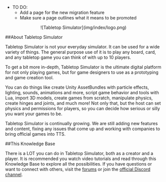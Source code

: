 * TO DO:
    * Add a page for the new migration feature
    * Make sure a page outlines what it means to be promoted

<center>![Tabletop Simulator](img/index/logo.png)</center>

##About Tabletop Simulator

Tabletop Simulator is not your everyday simulator. It can be used for a wide variety of things. The general purpose use of it is to play any board, card, and any tabletop game you can think of with up to 10 players.

To get a bit more in-depth, Tabletop Simulator is the ultimate digital platform for not only playing games, but for game designers to use as a prototyping and game creation tool.

You can do things like create Unity AssetBundles with particle effects, lighting, sounds, animations and more, script game behavior and tools with Lua, import 3D models, create games from scratch, manipulate physics, create hinges and joints, and much more! Not only that, but the host can set physics and permissions for players, so you can decide how serious or silly you want your games to be.

Tabletop Simulator is continually growing. We are still adding new features and content, fixing any issues that come up and working with companies to bring official games into TTS.

##This Knowledge Base

There is a LOT you can do in Tabletop Simulator, both as a creator and a player. It is recommended you watch video tutorials and read through this Knowledge Base to explore all the possibilities. If you have questions or want to connect with others, visit the [forums](http://www.berserk-games.com/forums/) or join the [official Discord channel](https://discord.gg/6bv3rEn).
